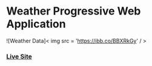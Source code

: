 # Weather Progressive Web Application
![Weather Data]< img src = 'https://ibb.co/BBXRkGy' / >

### [Live Site](https://silly-cannoli-e1ac3a.netlify.app)
